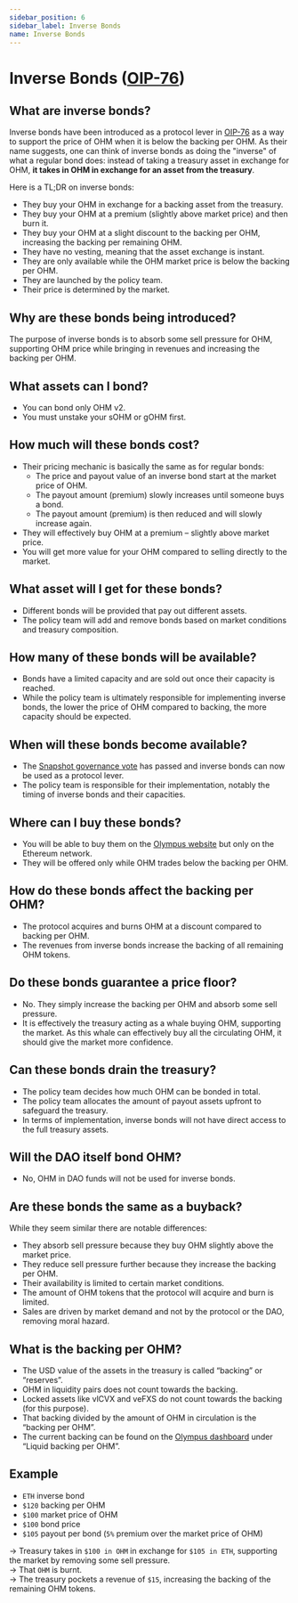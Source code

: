 ```yaml
---
sidebar_position: 6
sidebar_label: Inverse Bonds
name: Inverse Bonds
---
```


# Inverse Bonds ([OIP-76](https://forum.olympusdao.finance/d/1020-oip-76-create-inverse-bond-policy-lever))

## What are inverse bonds?

Inverse bonds have been introduced as a protocol lever in [OIP-76](https://snapshot.org/#/olympusdao.eth/proposal/0xa544837835f3c4e681efba18d33623d4eb2acedec352dfc3c926a45902cd3612) 
as a way to support the price of OHM when it is below the backing per OHM. As their name suggests, 
one can think of inverse bonds as doing the "inverse" of what a regular bond does: 
instead of taking a treasury asset in exchange for OHM, **it takes in OHM in exchange for an asset from the treasury**. 

Here is a TL;DR on inverse bonds: 
- They buy your OHM in exchange for a backing asset from the treasury.
- They buy your OHM at a premium (slightly above market price) and then burn it.
- They buy your OHM at a slight discount to the backing per OHM, increasing the backing per remaining OHM.
- They have no vesting, meaning that the asset exchange is instant.
- They are only available while the OHM market price is below the backing per OHM.
- They are launched by the policy team.
- Their price is determined by the market.

## Why are these bonds being introduced?

The purpose of inverse bonds is to absorb some sell pressure for OHM, supporting OHM price while bringing in revenues and
increasing the backing per OHM.

## What assets can I bond?

- You can bond only OHM v2.
- You must unstake your sOHM or gOHM first.

## How much will these bonds cost?

- Their pricing mechanic is basically the same as for regular bonds:
    - The price and payout value of an inverse bond start at the market price of OHM.
    - The payout amount (premium) slowly increases until someone buys a bond.
    - The payout amount (premium) is then reduced and will slowly increase again.
- They will effectively buy OHM at a premium – slightly above market price.
- You will get more value for your OHM compared to selling directly to the market.

## What asset will I get for these bonds?

- Different bonds will be provided that pay out different assets.
- The policy team will add and remove bonds based on market conditions and treasury composition.

## How many of these bonds will be available?

- Bonds have a limited capacity and are sold out once their capacity is reached.
- While the policy team is ultimately responsible for implementing inverse bonds, the lower the price of OHM compared to backing, the more capacity should be expected. 

## When will these bonds become available?

- The [Snapshot governance vote](https://snapshot.org/#/olympusdao.eth/proposal/0xa544837835f3c4e681efba18d33623d4eb2acedec352dfc3c926a45902cd3612) has passed and inverse bonds can now be used as a protocol lever.
- The policy team is responsible for their implementation, notably the timing of inverse bonds and their capacities.

## Where can I buy these bonds?

- You will be able to buy them on the [Olympus website](https://app.olympusdao.finance) but only on the Ethereum network.
- They will be offered only while OHM trades below the backing per OHM.

## How do these bonds affect the backing per OHM?

- The protocol acquires and burns OHM at a discount compared to backing per OHM.
- The revenues from inverse bonds increase the backing of all remaining OHM tokens.

## Do these bonds guarantee a price floor?

- No. They simply increase the backing per OHM and absorb some sell pressure.
- It is effectively the treasury acting as a whale buying OHM, supporting the market. 
  As this whale can effectively buy all the circulating OHM, it should give the market more confidence. 

## Can these bonds drain the treasury?

- The policy team decides how much OHM can be bonded in total.
- The policy team allocates the amount of payout assets upfront to safeguard the treasury.
- In terms of implementation, inverse bonds will not have direct access to the full treasury assets.

## Will the DAO itself bond OHM?

- No, OHM in DAO funds will not be used for inverse bonds.

## Are these bonds the same as a buyback?

While they seem similar there are notable differences:

- They absorb sell pressure because they buy OHM slightly above the market price.
- They reduce sell pressure further because they increase the backing per OHM.
- Their availability is limited to certain market conditions.
- The amount of OHM tokens that the protocol will acquire and burn is limited.
- Sales are driven by market demand and not by the protocol or the DAO, removing moral hazard.

## What is the backing per OHM?

- The USD value of the assets in the treasury is called “backing” or “reserves”.
- OHM in liquidity pairs does not count towards the backing.
- Locked assets like vlCVX and veFXS do not count towards the backing (for this purpose).
- That backing divided by the amount of OHM in circulation is the “backing per OHM”.
- The current backing can be found on the [Olympus dashboard](https://app.olympusdao.finance/#/dashboard) under “Liquid backing per OHM”.

## Example

- `ETH` inverse bond
- `$120` backing per OHM
- `$100` market price of OHM
- `$100` bond price
- `$105` payout per bond (`5%` premium over the market price of OHM)

→ Treasury takes in `$100 in OHM` in exchange for `$105 in ETH`, supporting the market by removing some sell pressure.  
→ That `OHM` is burnt.  
→ The treasury pockets a revenue of `$15`, increasing the backing of the remaining OHM tokens.